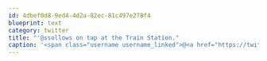 ```yaml
---
id: 4dbef0d8-9ed4-4d2a-82ec-81c497e278f4
blueprint: text
category: twitter
title: "'@ssollows on tap at the Train Station."
caption: '<span class="username username_linked">@<a href="https://twitter.com/ssollows" title="Scott Sollows">ssollows</a></span> on tap at the Train Station.'
---
```

